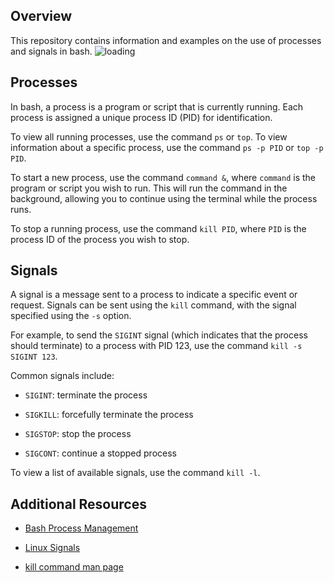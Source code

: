 ## Overview



This repository contains information and examples on the use of processes and signals in bash.
<img src="https://s3.amazonaws.com/alx-intranet.hbtn.io/uploads/medias/2020/9/d8ecfe9109334898b9540ffd20cf64d1c06f0c09.jpg?X-Amz-Algorithm=AWS4-HMAC-SHA256&X-Amz-Credential=AKIARDDGGGOUSBVO6H7D%2F20230127%2Fus-east-1%2Fs3%2Faws4_request&X-Amz-Date=20230127T155400Z&X-Amz-Expires=86400&X-Amz-SignedHeaders=host&X-Amz-Signature=1551c18ee845fd4ebee2b05f242be9f70f08991ff28deed4162b2d3baaa41725" alt="loading">




## Processes



In bash, a process is a program or script that is currently running. Each process is assigned a unique process ID (PID) for identification.



To view all running processes, use the command `ps` or `top`. To view information about a specific process, use the command `ps -p PID` or `top -p PID`.



To start a new process, use the command `command &`, where `command` is the program or script you wish to run. This will run the command in the background, allowing you to continue using the terminal while the process runs.



To stop a running process, use the command `kill PID`, where `PID` is the process ID of the process you wish to stop.



## Signals



A signal is a message sent to a process to indicate a specific event or request. Signals can be sent using the `kill` command, with the signal specified using the `-s` option.



For example, to send the `SIGINT` signal (which indicates that the process should terminate) to a process with PID 123, use the command `kill -s SIGINT 123`.



Common signals include:

- `SIGINT`: terminate the process

- `SIGKILL`: forcefully terminate the process

- `SIGSTOP`: stop the process

- `SIGCONT`: continue a stopped process



To view a list of available signals, use the command `kill -l`.



## Additional Resources



- [Bash Process Management](https://ryanstutorials.net/bash-scripting-tutorial/bash-process-management.php)

- [Linux Signals](http://www.tldp.org/LDP/Bash-Beginners-Guide/html/sect_12_02.html)

- [kill command man page](http://manpages.ubuntu.com/manpages/xenial/man1/kill.1.html)


